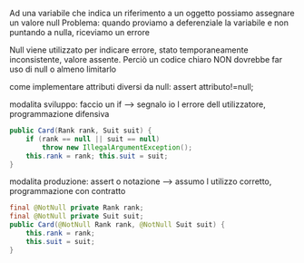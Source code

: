 Ad una variabile che indica un riferimento a un oggetto possiamo assegnare un valore null
Problema: quando proviamo a deferenziale la variabile e non puntando a nulla, riceviamo un errore

Null viene utilizzato per indicare errore, stato temporaneamente inconsistente, valore assente.
Perciò un codice chiaro NON dovrebbe far uso di null o almeno limitarlo

come implementare attributi diversi da null: 
assert attributo!=null;


modalita sviluppo: faccio un if --> segnalo io l errore dell utilizzatore, programmazione difensiva

```java
public Card(Rank rank, Suit suit) { 
	if (rank == null || suit == null) 
		throw new IllegalArgumentException(); 
	this.rank = rank; this.suit = suit; 
}
```

modalita produzione: assert o notazione --> assumo l utilizzo corretto, programmazione con contratto

```java
final @NotNull private Rank rank; 
final @NotNull private Suit suit; 
public Card(@NotNull Rank rank, @NotNull Suit suit) { 
	this.rank = rank; 
	this.suit = suit; 
}
```
